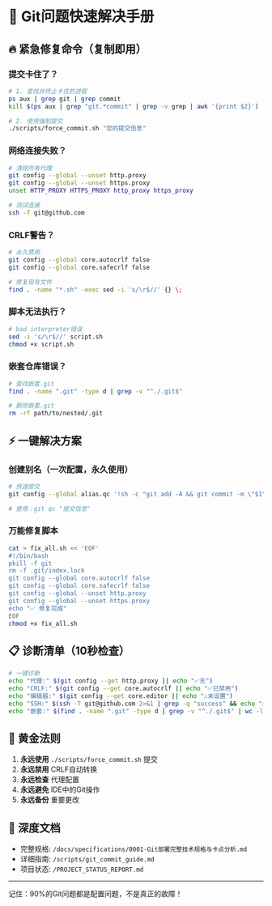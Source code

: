 # 🚀 Git问题快速解决手册

## 🔥 紧急修复命令（复制即用）

### 提交卡住了？
```bash
# 1. 查找并终止卡住的进程
ps aux | grep git | grep commit
kill $(ps aux | grep "git.*commit" | grep -v grep | awk '{print $2}')

# 2. 使用强制提交
./scripts/force_commit.sh "您的提交信息"
```

### 网络连接失败？
```bash
# 清除所有代理
git config --global --unset http.proxy
git config --global --unset https.proxy
unset HTTP_PROXY HTTPS_PROXY http_proxy https_proxy

# 测试连接
ssh -T git@github.com
```

### CRLF警告？
```bash
# 永久禁用
git config --global core.autocrlf false
git config --global core.safecrlf false

# 修复现有文件
find . -name "*.sh" -exec sed -i 's/\r$//' {} \;
```

### 脚本无法执行？
```bash
# bad interpreter错误
sed -i 's/\r$//' script.sh
chmod +x script.sh
```

### 嵌套仓库错误？
```bash
# 查找嵌套.git
find . -name ".git" -type d | grep -v "^./.git$"

# 删除嵌套.git
rm -rf path/to/nested/.git
```

## ⚡ 一键解决方案

### 创建别名（一次配置，永久使用）
```bash
# 快速提交
git config --global alias.qc '!sh -c "git add -A && git commit -m \"$1\" --no-verify && git push"' -

# 使用：git qc "提交信息"
```

### 万能修复脚本
```bash
cat > fix_all.sh << 'EOF'
#!/bin/bash
pkill -f git
rm -f .git/index.lock
git config --global core.autocrlf false
git config --global core.safecrlf false
git config --global --unset http.proxy
git config --global --unset https.proxy
echo "✅ 修复完成"
EOF
chmod +x fix_all.sh
```

## 📋 诊断清单（10秒检查）

```bash
# 一键诊断
echo "代理:" $(git config --get http.proxy || echo "✅无")
echo "CRLF:" $(git config --get core.autocrlf || echo "✅已禁用")
echo "编辑器:" $(git config --get core.editor || echo "⚠️未设置")
echo "SSH:" $(ssh -T git@github.com 2>&1 | grep -q "success" && echo "✅正常" || echo "❌失败")
echo "嵌套:" $(find . -name ".git" -type d | grep -v "^./.git$" | wc -l) "个"
```

## 🎯 黄金法则

1. **永远使用** `./scripts/force_commit.sh` 提交
2. **永远禁用** CRLF自动转换
3. **永远检查** 代理配置
4. **永远避免** IDE中的Git操作
5. **永远备份** 重要更改

## 🔗 深度文档

- 完整规格: `/docs/specifications/0001-Git部署完整技术规格与卡点分析.md`
- 详细指南: `/scripts/git_commit_guide.md`
- 项目状态: `/PROJECT_STATUS_REPORT.md`

---
记住：90%的Git问题都是配置问题，不是真正的故障！